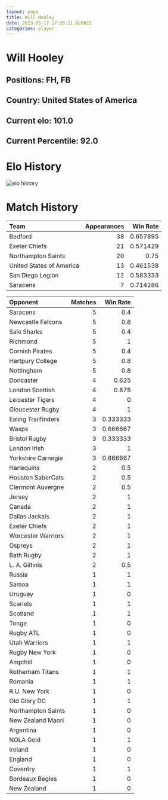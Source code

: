 ```yaml
---  
layout: page  
title: Will Hooley  
date: 2023-03-17 17:25:11.020022  
categories: player  
---
```

# Will Hooley

## Positions: FH, FB

## Country: United States of America

## Current elo: 101.0

## Current Percentile: 92.0

# Elo History


![elo history](history_WillHooley.png)
# Match History


| Team                     |   Appearances |   Win Rate |
|:-------------------------|--------------:|-----------:|
| Bedford                  |            38 |   0.657895 |
| Exeter Chiefs            |            21 |   0.571429 |
| Northampton Saints       |            20 |   0.75     |
| United States of America |            13 |   0.461538 |
| San Diego Legion         |            12 |   0.583333 |
| Saracens                 |             7 |   0.714286 |

| Opponent            |   Matches |   Win Rate |
|:--------------------|----------:|-----------:|
| Saracens            |         5 |   0.4      |
| Newcastle Falcons   |         5 |   0.8      |
| Sale Sharks         |         5 |   0.4      |
| Richmond            |         5 |   1        |
| Cornish Pirates     |         5 |   0.4      |
| Hartpury College    |         5 |   0.8      |
| Nottingham          |         5 |   0.8      |
| Doncaster           |         4 |   0.625    |
| London Scottish     |         4 |   0.875    |
| Leicester Tigers    |         4 |   0        |
| Gloucester Rugby    |         4 |   1        |
| Ealing Trailfinders |         3 |   0.333333 |
| Wasps               |         3 |   0.666667 |
| Bristol Rugby       |         3 |   0.333333 |
| London Irish        |         3 |   1        |
| Yorkshire Carnegie  |         3 |   0.666667 |
| Harlequins          |         2 |   0.5      |
| Houston SaberCats   |         2 |   0.5      |
| Clermont Auvergne   |         2 |   0.5      |
| Jersey              |         2 |   1        |
| Canada              |         2 |   1        |
| Dallas Jackals      |         2 |   1        |
| Exeter Chiefs       |         2 |   1        |
| Worcester Warriors  |         2 |   1        |
| Ospreys             |         2 |   1        |
| Bath Rugby          |         2 |   1        |
| L. A. Giltinis      |         2 |   0.5      |
| Russia              |         1 |   1        |
| Samoa               |         1 |   1        |
| Uruguay             |         1 |   0        |
| Scarlets            |         1 |   1        |
| Scotland            |         1 |   1        |
| Tonga               |         1 |   0        |
| Rugby ATL           |         1 |   0        |
| Utah Warriors       |         1 |   1        |
| Rugby New York      |         1 |   0        |
| Ampthill            |         1 |   0        |
| Rotherham Titans    |         1 |   1        |
| Romania             |         1 |   1        |
| R.U. New York       |         1 |   0        |
| Old Glory DC        |         1 |   1        |
| Northampton Saints  |         1 |   0        |
| New Zealand Maori   |         1 |   0        |
| Argentina           |         1 |   0        |
| NOLA Gold           |         1 |   1        |
| Ireland             |         1 |   0        |
| England             |         1 |   0        |
| Coventry            |         1 |   1        |
| Bordeaux Begles     |         1 |   0        |
| New Zealand         |         1 |   0        |